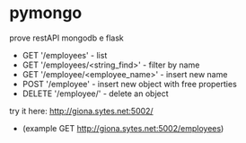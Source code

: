 # pymongo
prove restAPI mongodb e flask

- GET '/employees' - list
- GET '/employees/<string_find>' - filter by name
- GET '/employee/<employee_name>' - insert new name
- POST '/employee' - insert new object with free properties
- DELETE '/employee/<oid>' - delete an object

try it here: http://giona.sytes.net:5002/<target>
- (example GET http://giona.sytes.net:5002/employees)
